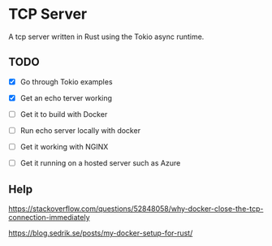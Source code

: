 # TCP Server
A tcp server written in Rust using the Tokio async runtime.

## TODO
- [x] Go through Tokio examples
- [x] Get an echo terver working
- [ ] Get it to build with Docker
- [ ] Run echo server locally with docker
- [ ] Get it working with NGINX
- [ ] Get it running on a hosted server such as Azure


## Help
https://stackoverflow.com/questions/52848058/why-docker-close-the-tcp-connection-immediately

https://blog.sedrik.se/posts/my-docker-setup-for-rust/